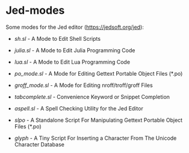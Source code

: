 # Jed-modes
Some modes for the Jed editor (https://jedsoft.org/jed):


- _sh.sl_ - A Mode to Edit Shell Scripts

- _julia.sl_ - A Mode to Edit Julia Programming Code

- _lua.sl_ - A Mode to Edit Lua Programming Code

- _po_mode.sl_ - A Mode for Editing Gettext Portable Object Files (*.po)

- _groff_mode.sl_ - A Mode for Editing nroff/troff/groff Files

- _tabcomplete.sl_ - Convenience Keyword or Snippet Completion

- _aspell.sl_ - A Spell Checking Utility for the Jed Editor

- _slpo_ - A Standalone Script For Manipulating Gettext Portable Object Files (*.po)

- _glyph_ - A Tiny Script For Inserting a Character From The Unicode Character Database

